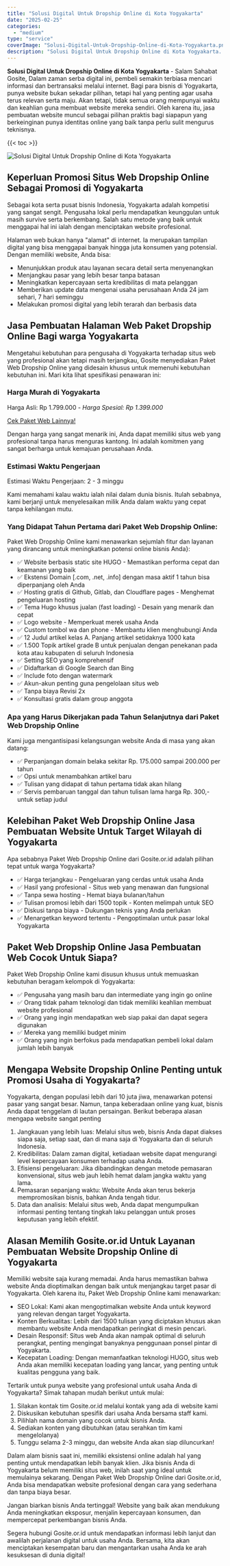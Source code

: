 ```yaml
---
title: "Solusi Digital Untuk Dropship Online di Kota Yogyakarta"
date: "2025-02-25"
categories: 
  - "medium"
type: "service"
coverImage: "Solusi-Digital-Untuk-Dropship-Online-di-Kota-Yogyakarta.png"
description: "Solusi Digital Untuk Dropship Online di Kota Yogyakarta. Segera hubungi Gosite.or.id untuk mendapatkan informasi lebih lanjut dan awalilah perjalanan digital..."
---
```


**Solusi Digital Untuk Dropship Online di Kota Yogyakarta** - Salam Sahabat Gosite, Dalam zaman serba digital ini, pembeli semakin terbiasa mencari informasi dan bertransaksi melalui internet. Bagi para bisnis di Yogyakarta, punya website bukan sekadar pilihan, tetapi hal yang penting agar usaha terus relevan serta maju. Akan tetapi, tidak semua orang mempunyai waktu dan keahlian guna membuat website mereka sendiri. Oleh karena itu, jasa pembuatan website muncul sebagai pilihan praktis bagi siapapun yang berkeinginan punya identitas online yang baik tanpa perlu sulit mengurus teknisnya.

{{< toc >}}

![Solusi Digital Untuk Dropship Online di Kota Yogyakarta](/images/medium/Solusi-Digital-Untuk-Dropship-Online-di-Kota-Yogyakarta.png)

## Keperluan Promosi Situs Web Dropship Online Sebagai Promosi di Yogyakarta

Sebagai kota serta pusat bisnis Indonesia, Yogyakarta adalah kompetisi yang sangat sengit. Pengusaha lokal perlu mendapatkan keunggulan untuk masih survive serta berkembang. Salah satu metode yang baik untuk menggapai hal ini ialah dengan menciptakan website profesional.

Halaman web bukan hanya "alamat" di internet. Ia merupakan tampilan digital yang bisa menggapai banyak hingga juta konsumen yang potensial. Dengan memiliki website, Anda bisa:

- Menunjukkan produk atau layanan secara detail serta menyenangkan
- Menjangkau pasar yang lebih besar tanpa batasan
- Meningkatkan kepercayaan serta kredibilitas di mata pelanggan
- Memberikan update data mengenai usaha perusahaan Anda 24 jam sehari, 7 hari seminggu
- Melakukan promosi digital yang lebih terarah dan berbasis data

## Jasa Pembuatan Halaman Web Paket Dropship Online Bagi warga Yogyakarta

Mengetahui kebutuhan para pengusaha di Yogyakarta terhadap situs web yang profesional akan tetapi masih terjangkau, Gosite menyediakan Paket Web Dropship Online yang didesain khusus untuk memenuhi kebutuhan kebutuhan ini. Mari kita lihat spesifikasi penawaran ini:

### Harga Murah di Yogyakarta

<a class="cta-button">Harga Asli: Rp 1.799.000 - <em>Harga Spesial: Rp 1.399.000</em></a>

<a href="/jasa-web/" class="cta-button">Cek Paket Web Lainnya!</a>

Dengan harga yang sangat menarik ini, Anda dapat memiliki situs web yang profesional tanpa harus menguras kantong. Ini adalah komitmen yang sangat berharga untuk kemajuan perusahaan Anda.

### Estimasi Waktu Pengerjaan

Estimasi Waktu Pengerjaan: 2 - 3 minggu

Kami memahami kalau waktu ialah nilai dalam dunia bisnis. Itulah sebabnya, kami berjanji untuk menyelesaikan milik Anda dalam waktu yang cepat tanpa kehilangan mutu.

### Yang Didapat Tahun Pertama dari Paket Web Dropship Online:

Paket Web Dropship Online kami menawarkan sejumlah fitur dan layanan yang dirancang untuk meningkatkan potensi online bisnis Anda}:

- ✅ Website berbasis static site HUGO - Memastikan performa cepat dan keamanan yang baik
- ✅ Ekstensi Domain \[.com, .net, .info\] dengan masa aktif 1 tahun bisa diperpanjang oleh Anda
- ✅ Hosting gratis di Github, Gitlab, dan Cloudflare pages - Menghemat pengeluaran hosting
- ✅ Tema Hugo khusus jualan (fast loading) - Desain yang menarik dan cepat
- ✅ Logo website - Memperkuat merek usaha Anda
- ✅ Custom tombol wa dan phone - Membantu klien menghubungi Anda
- ✅ 12 Judul artikel kelas A. Panjang artikel setidaknya 1000 kata
- ✅ 1.500 Topik artikel grade B untuk penjualan dengan penekanan pada kota atau kabupaten di seluruh Indonesia
- ✅ Setting SEO yang komprehensif
- ✅ Didaftarkan di Google Search dan Bing
- ✅ Include foto dengan watermark
- ✅ Akun-akun penting guna pengelolaan situs web
- ✅ Tanpa biaya Revisi 2x
- ✅ Konsultasi gratis dalam group anggota

### Apa yang Harus Dikerjakan pada Tahun Selanjutnya dari Paket Web Dropship Online

Kami juga mengantisipasi kelangsungan website Anda di masa yang akan datang:

- ✅ Perpanjangan domain belaka sekitar Rp. 175.000 sampai 200.000 per tahun
- ✅ Opsi untuk menambahkan artikel baru
- ✅ Tulisan yang didapat di tahun pertama tidak akan hilang
- ✅ Servis pembaruan tanggal dan tahun tulisan lama harga Rp. 300,- untuk setiap judul

## Kelebihan Paket Web Dropship Online Jasa Pembuatan Website Untuk Target Wilayah di Yogyakarta

Apa sebabnya Paket Web Dropship Online dari Gosite.or.id adalah pilihan tepat untuk warga Yogyakarta?

- ✅ Harga terjangkau - Pengeluaran yang cerdas untuk usaha Anda
- ✅ Hasil yang profesional - Situs web yang menawan dan fungsional
- ✅ Tanpa sewa hosting - Hemat biaya bulanan/tahun
- ✅ Tulisan promosi lebih dari 1500 topik - Konten melimpah untuk SEO
- ✅ Diskusi tanpa biaya - Dukungan teknis yang Anda perlukan
- ✅ Menargetkan keyword tertentu - Pengoptimalan untuk pasar lokal Yogyakarta

## Paket Web Dropship Online Jasa Pembuatan Web Cocok Untuk Siapa?

Paket Web Dropship Online kami disusun khusus untuk memuaskan kebutuhan beragam kelompok di Yogyakarta:

- ✅ Pengusaha yang masih baru dan intermediate yang ingin go online
- ✅ Orang tidak paham teknologi dan tidak memiliki keahlian membuat website profesional
- ✅ Orang yang ingin mendapatkan web siap pakai dan dapat segera digunakan
- ✅ Mereka yang memiliki budget minim
- ✅ Orang yang ingin berfokus pada mendapatkan pembeli lokal dalam jumlah lebih banyak

## Mengapa Website Dropship Online Penting untuk Promosi Usaha di Yogyakarta?

Yogyakarta, dengan populasi lebih dari 10 juta jiwa, menawarkan potensi pasar yang sangat besar. Namun, tanpa keberadaan online yang kuat, bisnis Anda dapat tenggelam di lautan persaingan. Berikut beberapa alasan mengapa website sangat penting

1. Jangkauan yang lebih luas: Melalui situs web, bisnis Anda dapat diakses siapa saja, setiap saat, dan di mana saja di Yogyakarta dan di seluruh Indonesia.
2. Kredibilitas: Dalam zaman digital, ketiadaan website dapat mengurangi level kepercayaan konsumen terhadap usaha Anda.
3. Efisiensi pengeluaran: Jika dibandingkan dengan metode pemasaran konvensional, situs web jauh lebih hemat dalam jangka waktu yang lama.
4. Pemasaran sepanjang waktu: Website Anda akan terus bekerja mempromosikan bisnis, bahkan Anda tengah tidur.
5. Data dan analisis: Melalui situs web, Anda dapat mengumpulkan informasi penting tentang tingkah laku pelanggan untuk proses keputusan yang lebih efektif.

## Alasan Memilih Gosite.or.id Untuk Layanan Pembuatan Website Dropship Online di Yogyakarta

Memiliki website saja kurang memadai. Anda harus memastikan bahwa website Anda dioptimalkan dengan baik untuk menjangkau target pasar di Yogyakarta. Oleh karena itu, Paket Web Dropship Online kami menawarkan:

- SEO Lokal: Kami akan mengoptimalkan website Anda untuk keyword yang relevan dengan target Yogyakarta.
- Konten Berkualitas: Lebih dari 1500 tulisan yang diciptakan khusus akan membantu website Anda mendapatkan peringkat di mesin pencari.
- Desain Responsif: Situs web Anda akan nampak optimal di seluruh perangkat, penting mengingat banyaknya penggunaan ponsel pintar di Yogyakarta.
- Kecepatan Loading: Dengan memanfaatkan teknologi HUGO, situs web Anda akan memiliki kecepatan loading yang lancar, yang penting untuk kualitas pengguna yang baik.

Tertarik untuk punya website yang profesional untuk usaha Anda di Yogyakarta? Simak tahapan mudah berikut untuk mulai:

1. Silakan kontak tim Gosite.or.id melalui kontak yang ada di website kami
2. Diskusikan kebutuhan spesifik dari usaha Anda bersama staff kami.
3. Pilihlah nama domain yang cocok untuk bisnis Anda.
4. Sediakan konten yang dibutuhkan (atau serahkan tim kami mengelolanya)
5. Tunggu selama 2-3 minggu, dan website Anda akan siap diluncurkan!

Dalam alam bisnis saat ini, memiliki eksistensi online adalah hal yang penting untuk mendapatkan lebih banyak klien. Jika bisnis Anda di Yogyakarta belum memiliki situs web, inilah saat yang ideal untuk memulainya sekarang. Dengan Paket Web Dropship Online dari Gosite.or.id, Anda bisa mendapatkan website profesional dengan cara yang sederhana dan tanpa biaya besar.

Jangan biarkan bisnis Anda tertinggal! Website yang baik akan mendukung Anda meningkatkan eksposur, menjalin kepercayaan konsumen, dan mempercepat perkembangan bisnis Anda.

Segera hubungi Gosite.or.id untuk mendapatkan informasi lebih lanjut dan awalilah perjalanan digital untuk usaha Anda. Bersama, kita akan menciptakan kesempatan baru dan mengantarkan usaha Anda ke arah kesuksesan di dunia digital!